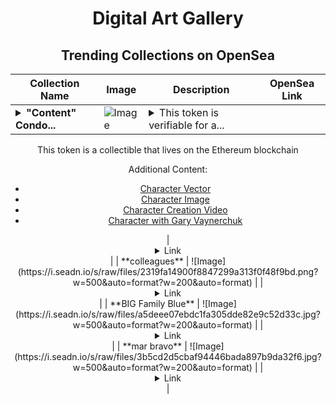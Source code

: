 <div align="center">

# Digital Art Gallery

## Trending Collections on OpenSea

| Collection Name                       | Image                                                                                     | Description                       | OpenSea Link                                                                                          |
|---------------------------------------|-------------------------------------------------------------------------------------------|-----------------------------------|--------------------------------------------------------------------------------------------------------|
| **<details><summary>"Content" Condo...</summary>"Content" Condor</details>** | ![Image](https://i.seadn.io/s/raw/files/d60d3d8c2123beb5f02ce9ae1d3ddf7c.jpg?w=500&auto=format?w=200&auto=format) | <details><summary>This token is verifiable for a...</summary>This token is verifiable for admission to VeeCon 2023, 2024

This token is a collectible that lives on the Ethereum blockchain

Additional Content:

- [Character Vector](https://cdn.veefriends.com/f6pXbdBrDkgJjmSV-_XTrDCsS97-QXp2H6Yu0fLSCB0/3164.svg)
- [Character Image](https://cdn.veefriends.com/f6pXbdBrDkgJjmSV-_XTrDCsS97-QXp2H6Yu0fLSCB0/4003.png) 
- [Character Creation Video](https://cdn.veefriends.com/f6pXbdBrDkgJjmSV-_XTrDCsS97-QXp2H6Yu0fLSCB0/849.mp4)
- [Character with Gary Vaynerchuk](https://cdn.veefriends.com/f6pXbdBrDkgJjmSV-_XTrDCsS97-QXp2H6Yu0fLSCB0/833.jpg) 
</details> | <details><summary>Link</summary>["Content" Condor](https://opensea.io/collection/content-condor-12924)</details> |
| **colleagues** | ![Image](https://i.seadn.io/s/raw/files/2319fa14900f8847299a313f0f48f9bd.png?w=500&auto=format?w=200&auto=format) |  | <details><summary>Link</summary>[colleagues](https://opensea.io/collection/colleagues-17)</details> |
| **BIG Family Blue** | ![Image](https://i.seadn.io/s/raw/files/a5deee07ebdc1fa305dde82e9c52d33c.jpg?w=500&auto=format?w=200&auto=format) |  | <details><summary>Link</summary>[BIG Family Blue](https://opensea.io/collection/big-family-blue)</details> |
| **mar bravo** | ![Image](https://i.seadn.io/s/raw/files/3b5cd2d5cbaf94446bada897b9da32f6.jpg?w=500&auto=format?w=200&auto=format) |  | <details><summary>Link</summary>[mar bravo](https://opensea.io/collection/mar-bravo-2)</details> |

</div>